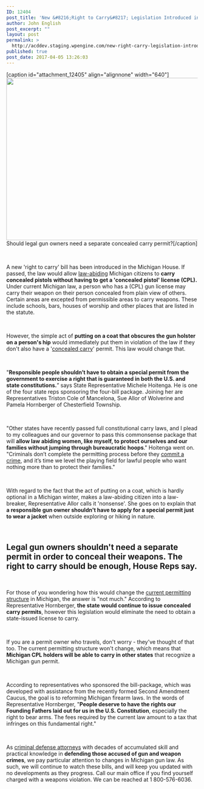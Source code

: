 ```yaml
---
ID: 12404
post_title: 'New &#8216;Right to Carry&#8217; Legislation Introduced in Michigan House'
author: John English
post_excerpt: ""
layout: post
permalink: >
  http://acddev.staging.wpengine.com/new-right-carry-legislation-introduced-michigan-house.html
published: true
post_date: 2017-04-05 13:26:03
---
```

[caption id="attachment_12405" align="alignnone" width="640"]<img class="size-full wp-image-12405" src="http://acddev.staging.wpengine.com/wp-content/uploads/2017/04/gun-1678989_640.jpg" alt="" width="640" height="427" /> Should legal gun owners need a separate concealed carry permit?[/caption]

&nbsp;

<span style="font-weight: 400;">A new 'right to carry' bill has been introduced in the Michigan House. If passed, the law would allow </span><a href="http://acddev.staging.wpengine.com/michigan-felony-firearm-attorneys-michigan-gun-lawyers.html" target="_blank"><span style="font-weight: 400;">law-abiding</span></a><span style="font-weight: 400;"> Michigan citizens to </span><b>carry concealed pistols without having to get a 'concealed pistol' license (CPL).</b><span style="font-weight: 400;"> Under current Michigan law, a person who has a (CPL) gun license may carry their weapon on their person concealed from plain view of others. Certain areas are excepted from permissible areas to carry weapons. These include schools, bars, houses of worship and other places that are listed in the statute. </span>

&nbsp;

<span style="font-weight: 400;">However, the simple act of </span><b>putting on a coat that obscures the gun holster on a person's hip</b><span style="font-weight: 400;"> would immediately put them in violation of the law if they don't also have a '</span><a href="http://acddev.staging.wpengine.com/carrying-concealed-weapon-michigan-firearm-attorneys.html" target="_blank"><span style="font-weight: 400;">concealed carry</span></a><span style="font-weight: 400;">' permit. This law would change that.</span>

&nbsp;

<span style="font-weight: 400;">"</span><b>Responsible people shouldn’t have to obtain a special permit from the government to exercise a right that is guaranteed in both the U.S. and state constitutions.</b><span style="font-weight: 400;">” says State Representative Michele Hoitenga. He is one of the four state reps sponsoring the four-bill package. Joining her are Representatives Triston Cole of Mancelona, Sue Allor of Wolverine and Pamela Hornberger of Chesterfield Township.</span>

&nbsp;

<span style="font-weight: 400;">"Other states have recently passed full constitutional carry laws, and I plead to my colleagues and our governor to pass this commonsense package that will </span><b>allow law abiding women, like myself, to protect ourselves and our families without jumping through bureaucratic hoops</b><span style="font-weight: 400;">." Hoitenga went on. "Criminals don’t complete the permitting process before they </span><a href="http://acddev.staging.wpengine.com/firearm-charges.html" target="_blank"><span style="font-weight: 400;">commit a crime</span></a><span style="font-weight: 400;">, and it’s time we level the playing field for lawful people who want nothing more than to protect their families."</span>

&nbsp;

<span style="font-weight: 400;">With regard to the fact that the act of putting on a coat, which is hardly optional in a Michigan winter, makes a law-abiding citizen into a law-breaker, Representative Allor calls it 'nonsense'. She goes on to explain that </span><b>a responsible gun owner shouldn't have to apply for a special permit just to wear a jacket</b><span style="font-weight: 400;"> when outside exploring or hiking in nature.</span>

&nbsp;
<h2>Legal gun owners shouldn't need a separate permit in order to conceal their weapons. The right to carry should be enough, House Reps say.</h2>
&nbsp;

<span style="font-weight: 400;">For those of you wondering how this would change the </span><a href="http://acddev.staging.wpengine.com/gun-right-restoration.html" target="_blank"><span style="font-weight: 400;">current permitting structure</span></a><span style="font-weight: 400;"> in Michigan, the answer is "not much." According to Representative Hornberger, </span><b>the state would continue to issue concealed carry permits</b><span style="font-weight: 400;">, however this legislation would eliminate the need to obtain a state-issued license to carry. </span>

&nbsp;

<span style="font-weight: 400;">If you are a permit owner who travels, don't worry - they've thought of that too. The current permitting structure won't change, which means that </span><b>Michigan CPL holders will be able to carry in other states</b><span style="font-weight: 400;"> that recognize a Michigan gun permit.</span>

&nbsp;

<span style="font-weight: 400;">According to representatives who sponsored the bill-package, which was developed with assistance from the recently formed Second Amendment Caucus, the goal is to reforming Michigan firearm laws. In the words of Representative Hornberger, "</span><b>People deserve to have the rights our Founding Fathers laid out for us in the U.S. Constitution</b><span style="font-weight: 400;">, especially the right to bear arms. The fees required by the current law amount to a tax that infringes on this fundamental right."</span>

&nbsp;

<span style="font-weight: 400;">As </span><a href="http://acddev.staging.wpengine.com/trial-attorneys.html" target="_blank"><span style="font-weight: 400;">criminal defense attorneys</span></a><span style="font-weight: 400;"> with decades of accumulated skill and practical knowledge in </span><b>defending those accused of gun and weapon crimes</b><span style="font-weight: 400;">, we pay particular attention to changes in Michigan gun law. As such, we will continue to watch these bills, and will keep you updated with no developments as they progress. Call our main office if you find yourself charged with a weapons violation. We can be reached at 1 800-576-6036. </span>